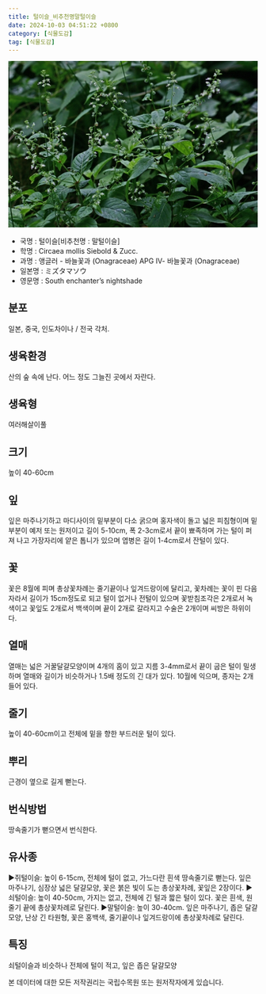 ```yaml
---
title: 털이슬_비추천명말털이슬
date: 2024-10-03 04:51:22 +0800
category: [식물도감]
tag: [식물도감]
---
```




![털이슬[비추천명 : 말털이슬]](/assets/img/fileUpload/plants/basic/Onagraceae/Circaea/13813/13813_1_th2.jpg)
- 국명 : 털이슬[비추천명 : 말털이슬]
- 학명 : Circaea mollis Siebold & Zucc.
- 과명 : 앵글러 - 바늘꽃과 (Onagraceae) APG Ⅳ- 바늘꽃과 (Onagraceae)
- 일본명 : ミズタマソウ
- 영문명 : South enchanter’s nightshade


## 분포
일본, 중국, 인도차이나 / 전국 각처.
## 생육환경
산의 숲 속에 난다. 어느 정도 그늘진 곳에서 자란다.
## 생육형
여러해살이풀
## 크기
높이 40-60cm
## 잎
잎은 마주나기하고 마디사이의 밑부분이 다소 굵으며 홍자색이 돌고 넓은 피침형이며 밑부분이 예저 또는 원저이고 길이 5-10cm, 폭 2-3cm로서 끝이 뾰족하며 가는 털이 퍼져 나고 가장자리에 얕은 톱니가 있으며 엽병은 길이 1-4cm로서 잔털이 있다.
## 꽃
꽃은 8월에 피며 총상꽃차례는 줄기끝이나 잎겨드랑이에 달리고, 꽃차례는 꽃이 핀 다음 자라서 길이가 15cm정도로 되고 털이 없거나 전털이 있으며 꽃받침조각은 2개로서 녹색이고 꽃잎도 2개로서 백색이며 끝이 2개로 갈라지고 수술은 2개이며 씨방은 하위이다.
## 열매
열매는 넓은 거꿀달걀모양이며 4개의 홈이 있고 지름 3-4mm로서 끝이 굽은 털이 밀생하며 열매와 길이가 비슷하거나 1.5배 정도의 긴 대가 있다. 10월에 익으며, 종자는 2개 들어 있다.  
## 줄기
높이 40-60cm이고 전체에 밑을 향한 부드러운 털이 있다.
## 뿌리
근경이 옆으로 길게 뻗는다.
## 번식방법
땅속줄기가 뻗으면서 번식한다.
## 유사종
▶쥐털이슬: 높이 6-15cm, 전체에 털이 없고, 가느다란 흰색 땅속줄기로 뻗는다. 잎은 마주나기, 심장상 넓은 달걀모양, 꽃은 붉은 빛이 도는 총상꽃차례, 꽃잎은 2장이다.
▶쇠털이슬: 높이 40-50cm, 가지는 없고, 전체에 긴 털과 짧은 털이 있다. 꽃은 흰색, 원줄기 끝에 총상꽃차례로 달린다.
▶말털이슬: 높이 30-40cm. 잎은 마주나기, 좁은 달걀모양, 난상 긴 타원형, 꽃은 홍백색, 줄기끝이나 잎겨드랑이에 총상꽃차례로 달린다.
## 특징
쇠털이슬과 비슷하나 전체에 털이 적고, 잎은 좁은 달걀모양






본 데이터에 대한 모든 저작권리는 국립수목원 또는 원저작자에게 있습니다.
